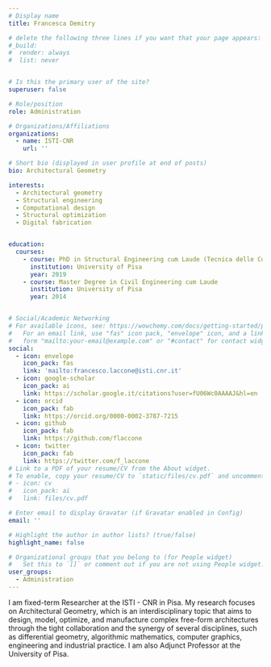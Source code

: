 ```yaml
---
# Display name
title: Francesca Demitry

# delete the following three lines if you want that your page appears:
#_build:
#  render: always
#  list: never


# Is this the primary user of the site?
superuser: false

# Role/position
role: Administration

# Organizations/Affiliations
organizations:
  - name: ISTI-CNR
    url: ''

# Short bio (displayed in user profile at end of posts)
bio: Architectural Geometry

interests:
  - Architectural geometry
  - Structural engineering
  - Computational design
  - Structural optimization
  - Digital fabrication


education:
  courses:
    - course: PhD in Structural Engineering cum Laude (Tecnica delle Costruzioni ICAR/09)
      institution: University of Pisa
      year: 2019
    - course: Master Degree in Civil Engineering cum Laude 
      institution: University of Pisa
      year: 2014


# Social/Academic Networking
# For available icons, see: https://wowchemy.com/docs/getting-started/page-builder/#icons
#   For an email link, use "fas" icon pack, "envelope" icon, and a link in the
#   form "mailto:your-email@example.com" or "#contact" for contact widget.
social:
  - icon: envelope
    icon_pack: fas
    link: 'mailto:francesco.laccone@isti.cnr.it'
  - icon: google-scholar
    icon_pack: ai
    link: https://scholar.google.it/citations?user=fU06Wc0AAAAJ&hl=en
  - icon: orcid
    icon_pack: fab
    link: https://orcid.org/0000-0002-3787-7215
  - icon: github
    icon_pack: fab
    link: https://github.com/flaccone
  - icon: twitter
    icon_pack: fab
    link: https://twitter.com/f_laccone
# Link to a PDF of your resume/CV from the About widget.
# To enable, copy your resume/CV to `static/files/cv.pdf` and uncomment the lines below.
# - icon: cv
#   icon_pack: ai
#   link: files/cv.pdf

# Enter email to display Gravatar (if Gravatar enabled in Config)
email: ''

# Highlight the author in author lists? (true/false)
highlight_name: false

# Organizational groups that you belong to (for People widget)
#   Set this to `[]` or comment out if you are not using People widget.
user_groups:
  - Administration
---
```


I am fixed-term Researcher at the ISTI - CNR in Pisa. My research focuses on Architectural Geometry, which is an interdisciplinary topic that aims to design, model, optimize, and manufacture complex free-form architectures through the tight collaboration and the synergy of several disciplines, such as differential geometry, algorithmic mathematics, computer graphics, engineering and industrial practice. I am also Adjunct Professor at the University of Pisa.
